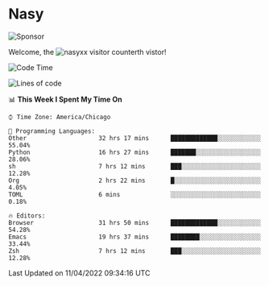 # Nasy

<!--
<p align="center">
<img height="200" src="https://github-readme-stats.vercel.app/api?username=nasyxx&count_private=true&show_icons=true&theme=dracula&include_all_commits=true"/>
<img height="200" src="https://github-readme-stats.vercel.app/api/top-langs/?username=nasyxx&theme=dracula&hide=html,jupyter+notebook&count_private=true&show_icons=true"/>
</p>

  
----------------
-->

![Sponsor](https://img.shields.io/static/v1.svg?label=Sponsor&message=%E2%9D%A4&logo=GitHub&style=flat&color=pink)
 
Welcome, the ![nasyxx visitor counter](https://count.getloli.com/get/@nasyxx?theme=rule34)th vistor!
 
<!--START_SECTION:waka-->
![Code Time](http://img.shields.io/badge/Code%20Time-2%2C212%20hrs%201%20min-blue)

![Lines of code](https://img.shields.io/badge/From%20Hello%20World%20I%27ve%20Written-5%20Million%20lines%20of%20code-blue)

📊 **This Week I Spent My Time On** 

```text
⌚︎ Time Zone: America/Chicago

💬 Programming Languages: 
Other                    32 hrs 17 mins      █████████████░░░░░░░░░░░░   55.04% 
Python                   16 hrs 27 mins      ███████░░░░░░░░░░░░░░░░░░   28.06% 
sh                       7 hrs 12 mins       ███░░░░░░░░░░░░░░░░░░░░░░   12.28% 
Org                      2 hrs 22 mins       █░░░░░░░░░░░░░░░░░░░░░░░░   4.05% 
TOML                     6 mins              ░░░░░░░░░░░░░░░░░░░░░░░░░   0.18%

🔥 Editors: 
Browser                  31 hrs 50 mins      █████████████░░░░░░░░░░░░   54.28% 
Emacs                    19 hrs 37 mins      ████████░░░░░░░░░░░░░░░░░   33.44% 
Zsh                      7 hrs 12 mins       ███░░░░░░░░░░░░░░░░░░░░░░   12.28%

```


 Last Updated on 11/04/2022 09:34:16 UTC
<!--END_SECTION:waka-->

<!-- ![visitors](https://visitor-badge.laobi.icu/badge?page_id=nasyxx.nasyxx) -->
